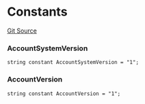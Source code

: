 # Constants
[Git Source](https://github.com/PermissionlessGames/degen-casino/blob/0b1acdafdf1039b0e8a22186342f9884ce98fdc9/src/AccountSystem.sol)

### AccountSystemVersion

```solidity
string constant AccountSystemVersion = "1";
```

### AccountVersion

```solidity
string constant AccountVersion = "1";
```

